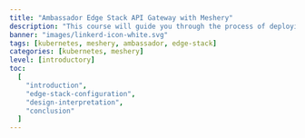 ```yaml
---
title: "Ambassador Edge Stack API Gateway with Meshery"
description: "This course will guide you through the process of deploying and visualizing Edge Stack components with Meshery. You will learn how to install and configure the Ambassador API Gateway and explore its integration with Meshery. Additionally, you will gain hands-on experience with two popular service meshes, Istio and Linkerd. By the end of this course, you will have a solid understanding of Edge Stack deployment and be able to leverage Meshery for managing your API gateway and service mesh configurations."
banner: "images/linkerd-icon-white.svg"
tags: [kubernetes, meshery, ambassador, edge-stack]
categories: [kubernetes, meshery]
level: [introductory]
toc:
  [
    "introduction",
    "edge-stack-configuration",
    "design-interpretation",
    "conclusion"
  ]
---
```

